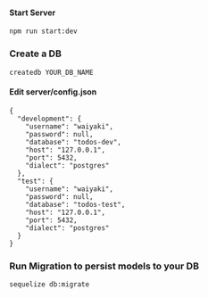 #### Start Server

```
npm run start:dev
```

### Create a DB

```
createdb YOUR_DB_NAME
```
#### Edit server/config.json
```
{
  "development": {
    "username": "waiyaki",
    "password": null,
    "database": "todos-dev",
    "host": "127.0.0.1",
    "port": 5432,
    "dialect": "postgres"
  },
  "test": {
    "username": "waiyaki",
    "password": null,
    "database": "todos-test",
    "host": "127.0.0.1",
    "port": 5432,
    "dialect": "postgres"
  }
}
```

###  Run Migration to persist models to your DB

```
sequelize db:migrate
```